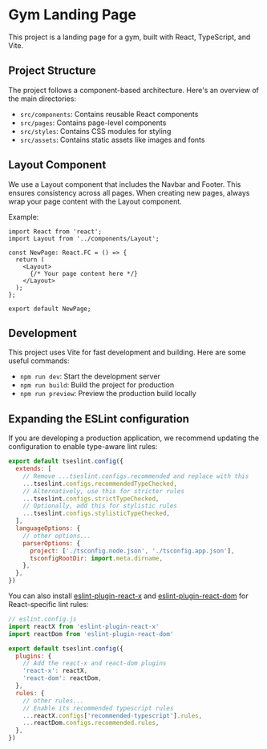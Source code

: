 # Gym Landing Page

This project is a landing page for a gym, built with React, TypeScript, and Vite.

## Project Structure

The project follows a component-based architecture. Here's an overview of the main directories:

- `src/components`: Contains reusable React components
- `src/pages`: Contains page-level components
- `src/styles`: Contains CSS modules for styling
- `src/assets`: Contains static assets like images and fonts

## Layout Component

We use a Layout component that includes the Navbar and Footer. This ensures consistency across all pages. When creating new pages, always wrap your page content with the Layout component.

Example:

```tsx
import React from 'react';
import Layout from '../components/Layout';

const NewPage: React.FC = () => {
  return (
    <Layout>
      {/* Your page content here */}
    </Layout>
  );
};

export default NewPage;
```

## Development

This project uses Vite for fast development and building. Here are some useful commands:

- `npm run dev`: Start the development server
- `npm run build`: Build the project for production
- `npm run preview`: Preview the production build locally

## Expanding the ESLint configuration

If you are developing a production application, we recommend updating the configuration to enable type-aware lint rules:

```js
export default tseslint.config({
  extends: [
    // Remove ...tseslint.configs.recommended and replace with this
    ...tseslint.configs.recommendedTypeChecked,
    // Alternatively, use this for stricter rules
    ...tseslint.configs.strictTypeChecked,
    // Optionally, add this for stylistic rules
    ...tseslint.configs.stylisticTypeChecked,
  ],
  languageOptions: {
    // other options...
    parserOptions: {
      project: ['./tsconfig.node.json', './tsconfig.app.json'],
      tsconfigRootDir: import.meta.dirname,
    },
  },
})
```

You can also install [eslint-plugin-react-x](https://github.com/Rel1cx/eslint-react/tree/main/packages/plugins/eslint-plugin-react-x) and [eslint-plugin-react-dom](https://github.com/Rel1cx/eslint-react/tree/main/packages/plugins/eslint-plugin-react-dom) for React-specific lint rules:

```js
// eslint.config.js
import reactX from 'eslint-plugin-react-x'
import reactDom from 'eslint-plugin-react-dom'

export default tseslint.config({
  plugins: {
    // Add the react-x and react-dom plugins
    'react-x': reactX,
    'react-dom': reactDom,
  },
  rules: {
    // other rules...
    // Enable its recommended typescript rules
    ...reactX.configs['recommended-typescript'].rules,
    ...reactDom.configs.recommended.rules,
  },
})
```
